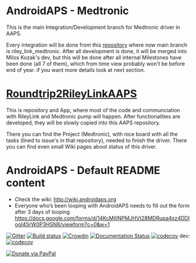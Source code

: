 # AndroidAPS - Medtronic 

This is the main Integration/Development branch for Medtronic driver in AAPS.

Every integration will be done from this [repository](https://github.com/andyrozman/AndroidAPS) where now main branch is riley_link_medtronic. After all development is done, it will be merged into Milos Kozak's dev, but this will be done after all internal Milestones have been done (all 7 of them), which from time view probably won't be before end of year. if you want more details look at next section.

# [Roundtrip2RileyLinkAAPS](https://github.com/andyrozman/Roundtrip2RileyLinkAAPS)

This is repository and App, where most of the code and communciation with RileyLink and Medtronic pump will happen. After functionalities are developed, they will be slowly copied into this AAPS repository.

There you can find the Project (Medtronic), with nice board with all the tasks (lined to issue's in that repository), needed to finish the driver. There you can find even small Wiki pages about status of this driver.


# AndroidAPS - Default README content

* Check the wiki: http://wiki.androidaps.org
*  Everyone who’s been looping with AndroidAPS needs to fill out the form after 3 days of looping  https://docs.google.com/forms/d/14KcMjlINPMJHVt28MDRupa4sz4DDIooI4SrW0P3HSN8/viewform?c=0&w=1

[![Gitter](https://badges.gitter.im/MilosKozak/AndroidAPS.svg)](https://gitter.im/MilosKozak/AndroidAPS?utm_source=badge&utm_medium=badge&utm_campaign=pr-badge&utm_content=badge)
[![Build status](https://travis-ci.org/MilosKozak/AndroidAPS.svg?branch=master)](https://travis-ci.org/MilosKozak/AndroidAPS)
[![Crowdin](https://d322cqt584bo4o.cloudfront.net/androidaps/localized.svg)](https://translations.androidaps.org/project/androidaps)
[![Documentation Status](https://readthedocs.org/projects/androidaps/badge/?version=latest)](https://androidaps.readthedocs.io/en/latest/?badge=latest)
[![codecov](https://codecov.io/gh/MilosKozak/AndroidAPS/branch/master/graph/badge.svg)](https://codecov.io/gh/MilosKozak/AndroidAPS)
dev: [![codecov](https://codecov.io/gh/MilosKozak/AndroidAPS/branch/dev/graph/badge.svg)](https://codecov.io/gh/MilosKozak/AndroidAPS)


[![Donate via PayPal](https://www.paypalobjects.com/en_US/i/btn/btn_donateCC_LG.gif)](https://www.paypal.com/cgi-bin/webscr?cmd=_s-xclick&hosted_button_id=Y4LHGJJESAVB8)
